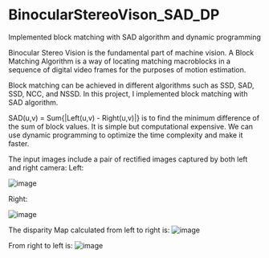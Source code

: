 # BinocularStereoVison_SAD_DP
Implemented block matching with SAD algorithm and dynamic programming

Binocular Stereo Vision is the fundamental part of machine vision. A Block Matching Algorithm is a way of locating matching macroblocks in a sequence of digital video frames for the purposes of motion estimation. 

Block matching can be achieved in different algorithms such as SSD, SAD, SSD, NCC, and NSSD. In this project, I implemented block matching with SAD algorithm.

SAD(u,v) = Sum{|Left(u,v) - Right(u,v)|}  is to find the minimum difference of the sum of block values. It is simple but computational expensive. We can use dynamic programming to optimize the time complexity and make it faster.


The input images include a pair of rectified images captured by both left and right camera:
Left:

![image](http://github.com/delphine777/BinocularStereoVison_SAD_DP/left.jpg)

Right:

![image](http://github.com/delphine777/BinocularStereoVison_SAD_DP/right.jpg)

The disparity Map calculated from left to right is:
![image](http://github.com/delphine777/BinocularStereoVison_SAD_DP/disparity1.jpg)

From right to left is:
![image](http://github.com/delphine777/BinocularStereoVison_SAD_DP/disparity2.jpg)
